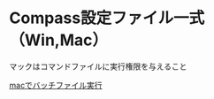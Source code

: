 # Compass設定ファイル一式（Win,Mac）

マックはコマンドファイルに実行権限を与えること

 [macでバッチファイル実行](http://sakuranon.blog.fc2.com/blog-entry-27.html)
